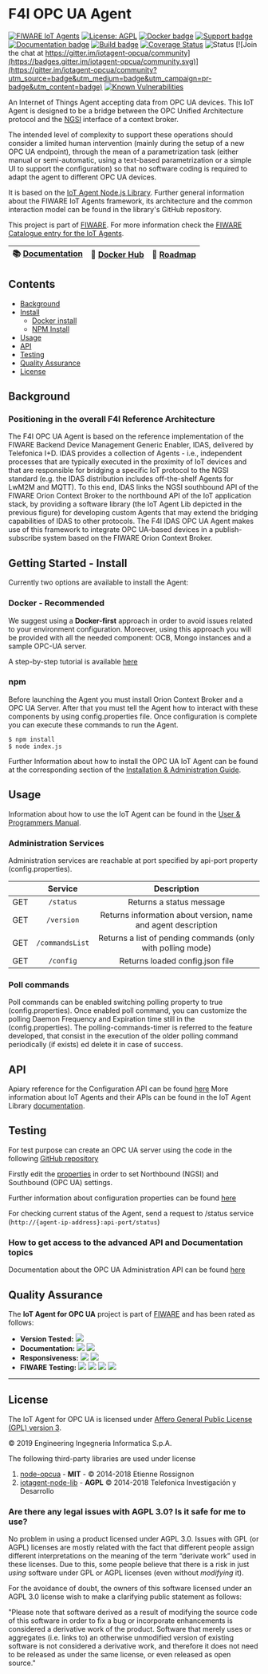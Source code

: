 # F4I OPC UA Agent

[![FIWARE IoT Agents](https://nexus.lab.fiware.org/static/badges/chapters/iot-agents.svg)](https://www.fiware.org/developers/catalogue/)
[![License: AGPL](https://img.shields.io/github/license/Engineering-Research-and-Development/iotagent-opcua.svg)](https://opensource.org/licenses/AGPL-3.0)
[![Docker badge](https://img.shields.io/docker/pulls/iotagent4fiware/iotagent-opcua.svg)](https://hub.docker.com/r/iotagent4fiware/iotagent-opcua/)
[![Support badge](https://nexus.lab.fiware.org/repository/raw/public/badges/stackoverflow/iot-agents.svg)](https://stackoverflow.com/questions/tagged/fiware+iot)
[![Documentation badge](https://img.shields.io/readthedocs/iotagent-opcua.svg)](https://iotagent-opcua.rtfd.io/)
[![Build badge](https://img.shields.io/travis/Engineering-Research-and-Development/iotagent-opcua.svg)](https://travis-ci.org/Engineering-Research-and-Development/iotagent-opcua/)
[![Coverage Status](https://coveralls.io/repos/github/Engineering-Research-and-Development/iotagent-opcua/badge.svg?branch=master)](https://coveralls.io/github/Engineering-Research-and-Development/iotagent-opcua?branch=master)
![Status](https://nexus.lab.fiware.org/static/badges/statuses/iot-openmtc.svg)
[![Join the chat at https://gitter.im/iotagent-opcua/community](https://badges.gitter.im/iotagent-opcua/community.svg)](https://gitter.im/iotagent-opcua/community?utm_source=badge&utm_medium=badge&utm_campaign=pr-badge&utm_content=badge)
[![Known Vulnerabilities](https://snyk.io/test/github/Engineering-Research-and-Development/iotagent-opcua/badge.svg)](https://snyk.io/test/github/Engineering-Research-and-Development/iotagent-opcua)

An Internet of Things Agent accepting data from OPC UA devices. This IoT Agent is designed to be a bridge between the
OPC Unified Architecture protocol and the
[NGSI](https://swagger.lab.fiware.org/?url=https://raw.githubusercontent.com/Fiware/specifications/master/OpenAPI/ngsiv2/ngsiv2-openapi.json)
interface of a context broker.

The intended level of complexity to support these operations should consider a limited human intervention (mainly during
the setup of a new OPC UA endpoint), through the mean of a parametrization task (either manual or semi-automatic, using
a text-based parametrization or a simple UI to support the configuration) so that no software coding is required to
adapt the agent to different OPC UA devices.

It is based on the [IoT Agent Node.js Library](https://github.com/telefonicaid/iotagent-node-lib). Further general
information about the FIWARE IoT Agents framework, its architecture and the common interaction model can be found in the
library's GitHub repository.

This project is part of [FIWARE](https://www.fiware.org/). For more information check the
[FIWARE Catalogue entry for the IoT Agents](https://github.com/Fiware/catalogue/tree/master/iot-agents).

| :books: [Documentation](https://iotagent-opcua.rtfd.io) | :whale: [Docker Hub](https://hub.docker.com/r/iotagent4fiware/iotagent-opcua) | :dart: [Roadmap](https://github.com/Engineering-Research-and-Development/iotagent-opcua/blob/master/roadmap.md) |
| ------------------------------------------------------- | ------------------------------------------------------------------ | --------------------------------------------------------------------------------------------------------------- |


## Contents

-   [Background](#background)
-   [Install](#getting-started---install)
    -   [Docker install](#docker---recommended)
    -   [NPM Install](#npm)
-   [Usage](#usage)
-   [API](#api)
-   [Testing](#testing)
-   [Quality Assurance](#quality-assurance)
-   [License](#license)

## Background

### Positioning in the overall F4I Reference Architecture

The F4I OPC UA Agent is based on the reference implementation of the FIWARE Backend Device Management Generic Enabler,
IDAS, delivered by Telefonica I+D. IDAS provides a collection of Agents - i.e., independent processes that are typically
executed in the proximity of IoT devices and that are responsible for bridging a specific IoT protocol to the NGSI
standard (e.g. the IDAS distribution includes off-the-shelf Agents for LwM2M and MQTT). To this end, IDAS links the NGSI
southbound API of the FIWARE Orion Context Broker to the northbound API of the IoT application stack, by providing a
software library (the IoT Agent Lib depicted in the previous figure) for developing custom Agents that may extend the
bridging capabilities of IDAS to other protocols. The F4I IDAS OPC UA Agent makes use of this framework to integrate OPC
UA-based devices in a publish-subscribe system based on the FIWARE Orion Context Broker.

## Getting Started - Install

Currently two options are available to install the Agent:

### Docker - Recommended

We suggest using a **Docker-first** approach in order to avoid issues related to your environment configuration.
Moreover, using this approach you will be provided with all the needed component: OCB, Mongo instances and a sample
OPC-UA server.

A step-by-step tutorial is available [here](https://github.com/Engineering-Research-and-Development/iotagent-opcua/blob/master/docs/opc_ua_agent_tutorial.md)

### npm

Before launching the Agent you must install Orion Context Broker and a OPC UA Server. After that you must tell the Agent
how to interact with these components by using config.properties file.
Once configuration is complete you can execute these commands to run the Agent.

```console
$ npm install
$ node index.js
```

Further Information about how to install the OPC UA IoT Agent can be found at the corresponding section of the
[Installation & Administration Guide](https://iotagent-opcua.readthedocs.io/en/latest/installation_and_administration_guide).

## Usage

Information about how to use the IoT Agent can be found in the
[User & Programmers Manual](https://iotagent-opcua.readthedocs.io/en/latest/user_and_programmers_manual).

### Administration Services

Administration services are reachable at port specified by api-port property (config.properties).

|     |     Service     |                          Description                          |
| --- | :-------------: | :-----------------------------------------------------------: |
| GET |    `/status`    |                   Returns a status message                    |
| GET |   `/version`    | Returns information about version, name and agent description |
| GET | `/commandsList` |  Returns a list of pending commands (only with polling mode)  |
| GET |    `/config`    |                Returns loaded config.json file                |

### Poll commands

Poll commands can be enabled switching polling property to true (config.properties). Once enabled poll command, you can
customize the polling Daemon Frequency and Expiration time still in the (config.properties). The polling-commands-timer
is referred to the feature developed, that consist in the execution of the older polling command periodically (if
exists) ed delete it in case of success.

## API

Apiary reference for the Configuration API can be found
[here](http://docs.telefonicaiotiotagents.apiary.io/#reference/configuration-api) More information about IoT Agents and
their APIs can be found in the IoT Agent Library [documentation](https://iotagent-node-lib.rtfd.io/).

## Testing

For test purpose can create an OPC UA server using the code in the following
[GitHub repository](https://github.com/Engineering-Research-and-Development/opc-ua-car-server/)

Firstly edit the
[properties](https://github.com/Engineering-Research-and-Development/iotagent-opcua/blob/master/conf/config.properties)
in order to set Northbound (NGSI) and Southbound (OPC UA) settings.

Further information about configuration properties can be found [here](docs/howto.md)

For checking current status of the Agent, send a request to /status service
(`http://{agent-ip-address}:api-port/status`)

### How to get access to the advanced API and Documentation topics

Documentation about the OPC UA Administration API can be found [here](https://opcuaiotagent.docs.apiary.io)

## Quality Assurance

The **IoT Agent for OPC UA** project is part of [FIWARE](https://fiware.org/) and has been rated as follows:

-   **Version Tested:**
    ![](https://img.shields.io/badge/dynamic/json.svg?label=Version&url=https://fiware.github.io/catalogue/json/iotagent_OPC-UA.json&query=$.version&colorB=blue)
-   **Documentation:**
    ![](https://img.shields.io/badge/dynamic/json.svg?label=Completeness&url=https://fiware.github.io/catalogue/json/iotagent_OPC-UA.json&query=$.docCompleteness&colorB=blue)
    ![](https://img.shields.io/badge/dynamic/json.svg?label=Usability&url=https://fiware.github.io/catalogue/json/iotagent_OPC-UA.json&query=$.docSoundness&colorB=blue)
-   **Responsiveness:**
    ![](https://img.shields.io/badge/dynamic/json.svg?label=Time%20to%20Respond&url=https://fiware.github.io/catalogue/json/iotagent_OPC-UA.json&query=$.timeToCharge&colorB=blue)
    ![](https://img.shields.io/badge/dynamic/json.svg?label=Time%20to%20Fix&url=https://fiware.github.io/catalogue/json/iotagent_OPC-UA.json&query=$.timeToFix&colorB=blue)
-   **FIWARE Testing:**
    ![](https://img.shields.io/badge/dynamic/json.svg?label=Tests%20Passed&url=https://fiware.github.io/catalogue/json/iotagent_OPC-UA.json&query=$.failureRate&colorB=blue)
    ![](https://img.shields.io/badge/dynamic/json.svg?label=Scalability&url=https://fiware.github.io/catalogue/json/iotagent_OPC-UA.json&query=$.scalability&colorB=blue)
    ![](https://img.shields.io/badge/dynamic/json.svg?label=Performance&url=https://fiware.github.io/catalogue/json/iotagent_OPC-UA.json&query=$.performance&colorB=blue)
    ![](https://img.shields.io/badge/dynamic/json.svg?label=Stability&url=https://fiware.github.io/catalogue/json/iotagent_OPC-UA.json&query=$.stability&colorB=blue)

---

## License

The IoT Agent for OPC UA is licensed under [Affero General Public License (GPL) version 3](./LICENSE).

© 2019 Engineering Ingegneria Informatica S.p.A.

The following third-party libraries are used under license

1.  [node-opcua](http://node-opcua.github.io/) - **MIT** - © 2014-2018 Etienne Rossignon
2.  [iotagent-node-lib](https://github.com/telefonicaid/iotagent-node-lib) - **AGPL** © 2014-2018 Telefonica
    Investigación y Desarrollo

### Are there any legal issues with AGPL 3.0? Is it safe for me to use?

No problem in using a product licensed under AGPL 3.0. Issues with GPL (or AGPL) licenses are mostly related with the
fact that different people assign different interpretations on the meaning of the term “derivate work” used in these
licenses. Due to this, some people believe that there is a risk in just _using_ software under GPL or AGPL licenses
(even without _modifying_ it).

For the avoidance of doubt, the owners of this software licensed under an AGPL 3.0 license wish to make a clarifying
public statement as follows:

"Please note that software derived as a result of modifying the source code of this software in order to fix a bug or
incorporate enhancements is considered a derivative work of the product. Software that merely uses or aggregates (i.e.
links to) an otherwise unmodified version of existing software is not considered a derivative work, and therefore it
does not need to be released as under the same license, or even released as open source."
